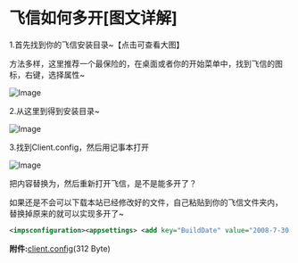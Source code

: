 # 飞信如何多开[图文详解]

1.首先找到你的飞信安装目录~【点击可查看大图】

方法多样，这里推荐一个最保险的，在桌面或者你的开始菜单中，找到飞信的图标，右键，选择属性~

![Image](https://attachment.soulteary.com/2008/08/08/260_fe1.jpg "Image")

2.从这里到得到安装目录~ 

![Image](https://attachment.soulteary.com/2008/08/08/261_fe2.jpg "Image")

3.找到Client.config，然后用记事本打开

![Image](https://attachment.soulteary.com/2008/08/08/262_fe3.jpg "Image")

把内容替换为，然后重新打开飞信，是不是能多开了？

如果还是不会可以下载本站已经修改好的文件，自己粘贴到你的飞信文件夹内， 替换掉原来的就可以实现多开了~

```xml
<impsconfiguration><appsettings> <add key="BuildDate" value="2008-7-30 13:14:37"> <add key="LinkType" value="DotNetVM"> <add key="Version" value="3.3.0370"> <add key="SingleInstance" value="false"></add> </add></add></add></appsettings></impsconfiguration>
```

**附件:**[client.config](wp-content/uploads/2008/08/263_client.config)(312 Byte)

